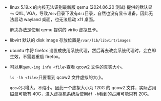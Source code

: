 * linux 5.19.x 的内核无法识别最新版 qemu (2024.06.20 测试) 提供的默认显卡 QXL, VGA，导致`/dev`目录下没有`dri`目录，自然也没有显卡设备。因此无法启动 wayland 桌面，也无法启动 x11 桌面。

    解决办法是使用 qemu 提供的 virtio 虚拟显卡。

* libvirt 默认的 disk image 存放位置是`/var/lib/libvirt/images`

* ubuntu 中将 firefox 设置成使用系统代理，然后再去改变系统代理时，会立即生效，不需要重启 firefox。

* 可以用`qemu-img info <file>`查看 qcow2 文件的真实大小。

    `ls -lh <file>`只要看到 qcow2 文件虚拟的大小。

    `qcow2`只增大，不缩小，因此一个虚拟大小为 120G 的 qcow2 文件，实际占用磁盘可能有 40G，进入虚拟机系统后使用`df -h`看到的占用可能只有 20G。